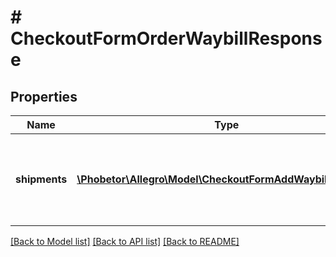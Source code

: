 # # CheckoutFormOrderWaybillResponse

## Properties

Name | Type | Description | Notes
------------ | ------------- | ------------- | -------------
**shipments** | [**\Phobetor\Allegro\Model\CheckoutFormAddWaybillCreated[]**](CheckoutFormAddWaybillCreated.md) | List of parcel tracking numbers currently assigned to the order. | [optional]

[[Back to Model list]](../../README.md#models) [[Back to API list]](../../README.md#endpoints) [[Back to README]](../../README.md)

